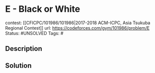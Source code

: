 # E - Black or White

contest: [[CFICPC/101986/101986|2017-2018 ACM-ICPC, Asia Tsukuba Regional Contest]]
url: https://codeforces.com/gym/101986/problem/E
Status: #UNSOLVED
Tags: #

## Description

## Solution

